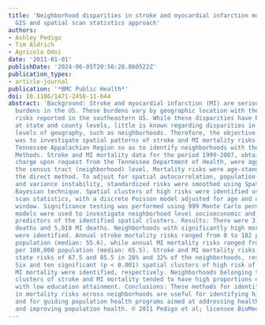 ```yaml
---
title: 'Neighborhood disparities in stroke and myocardial infarction mortality: A
  GIS and spatial scan statistics approach'
authors:
- Ashley Pedigo
- Tim Aldrich
- Agricola Odoi
date: '2011-01-01'
publishDate: '2024-06-05T20:56:28.860522Z'
publication_types:
- article-journal
publication: '*BMC Public Health*'
doi: 10.1186/1471-2458-11-644
abstract: 'Background: Stroke and myocardial infarction (MI) are serious public health
  burdens in the US. These burdens vary by geographic location with the highest mortality
  risks reported in the southeastern US. While these disparities have been investigated
  at state and county levels, little is known regarding disparities in risk at lower
  levels of geography, such as neighborhoods. Therefore, the objective of this study
  was to investigate spatial patterns of stroke and MI mortality risks in the East
  Tennessee Appalachian Region so as to identify neighborhoods with the highest risks.
  Methods. Stroke and MI mortality data for the period 1999-2007, obtained free of
  charge upon request from the Tennessee Department of Health, were aggregated to
  the census tract (neighborhood) level. Mortality risks were age-standardized by
  the direct method. To adjust for spatial autocorrelation, population heterogeneity,
  and variance instability, standardized risks were smoothed using Spatial Empirical
  Bayesian technique. Spatial clusters of high risks were identified using spatial
  scan statistics, with a discrete Poisson model adjusted for age and using a 5% scanning
  window. Significance testing was performed using 999 Monte Carlo permutations. Logistic
  models were used to investigate neighborhood level socioeconomic and demographic
  predictors of the identified spatial clusters. Results: There were 3,824 stroke
  deaths and 5,018 MI deaths. Neighborhoods with significantly high mortality risks
  were identified. Annual stroke mortality risks ranged from 0 to 182 per 100,000
  population (median: 55.6), while annual MI mortality risks ranged from 0 to 243
  per 100,000 population (median: 65.5). Stroke and MI mortality risks exceeded the
  state risks of 67.5 and 85.5 in 28% and 32% of the neighborhoods, respectively.
  Six and ten significant (p < 0.001) spatial clusters of high risk of stroke and
  MI mortality were identified, respectively. Neighborhoods belonging to high risk
  clusters of stroke and MI mortality tended to have high proportions of the population
  with low education attainment. Conclusions: These methods for identifying disparities
  in mortality risks across neighborhoods are useful for identifying high risk communities
  and for guiding population health programs aimed at addressing health disparities
  and improving population health. © 2011 Pedigo et al; licensee BioMed Central Ltd.'
---
```

